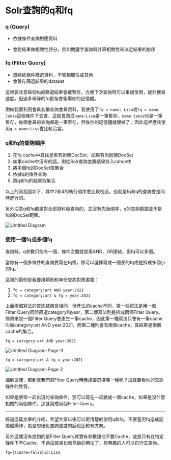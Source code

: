 # Solr查詢的q和fq



### q (Query)

* 依據條件查詢對應資料

* 會對結果做相關性評分，例如關鍵字查詢時計算相關性來決定結果的排序

  

### fq (Filter Query)

* 單純依條件篩選資料，不管相關性或其他
* 會暫存篩選結果的dataset



這裡要注意每個fq的篩選結果會被暫存，方便下次查詢時可以重複使用，提升搜尋速度，但過多瑣碎的fq暫存會塞爆你的記憶體。

例如我要利用會員名稱查詢會員資料，我使用了`fq = name: Lisa`或`fq = name: Jamie`這個條件下去查，這就會造成`name:Lisa`是一筆暫存、`name:Jamie`也是一筆暫存，每個會員的查詢都是一筆暫存，然後你的記憶體就爆掉了，因此這裡應該使用`q = name:Lisa`會比較洽當。





### q和fq的查詢順序

1. 在fq cache中尋找是否有對應DocSet，如果有則回傳DocSet
2. 如果cache中沒有的話，則從Solr查詢並將結果存入cahce中
3. 將多個fq的DocSet取集合
4. 依據q的條件查詢
5. 將q和fq的結果取集合

以上的流程圖如下，其中2和4的執行順序會比較相近，也就是fq和q的查詢會是同時進行的。

另外注意q和fq都是對全部資料做查詢的，並沒有先後順序，q的查詢範圍並不是fq的DocSet範圍。



![Untitled Diagram](https://raw.githubusercontent.com/bighsuan/note/main/img/Untitled%20Diagram.png)





### 使用一個fq或多個fq

查詢時，q參數只能有一個，條件之間就是用AND、OR連結，但fq可以多個。

當你有一個多條件的查詢要寫在fq裡，你可以選擇寫成一個長的fq或是拆成多個小的fq。



這裡的範例是我要用類別和年份查詢對應書籍：

1. `fq = category:art AND year:2021`
2. `fq = category:art & fq = year:2021`



上面兩個寫法的查詢結果會相同，但產生的cache不同，第一個寫法是用一個Filter Query同時篩選category和year，第二個寫法則是拆成兩個Filter Query。簡單來說一個Filter Query會產生一筆cache，因此第一種寫法只會有一筆cache叫做category:art AND year:2021，而第二種則會有兩個cache，其結果是兩個cache的集合。



```
fq = category:art AND year:2021
```



![Untitled Diagram-Page-3](https://raw.githubusercontent.com/bighsuan/note/main/img/Untitled%20Diagram-Page-3.png)



```
fq = category:art & fq = year:2021
```



![Untitled Diagram-Page-2](https://raw.githubusercontent.com/bighsuan/note/main/img/Untitled%20Diagram-Page-2.png)





講到這裡，那到底我們寫Filter Query時應該要選擇哪一種呢？這就要看你的查詢條件的性質。

如果是很常一起出現的查詢條件，那可以寫在一起變成一個cache，如果是沒什麼相關的兩個條件，那就寫成兩個Filter Query。





---

經過這篇文章的介紹，希望大家以後可以更清楚的使用q和fq，不要濫用fq造成記憶體爆炸，若是想優化查詢速度的話也比較有方向。

另外這裡沒有提到的是Filter Query其實有參數讓他不要Cache，或是只有在特定條件下不Cache，不過這就是比較高級的用法了，有興趣的人可以自行去查詢。

```
fq={!cache=false}id:Lisa
```





